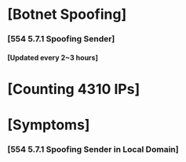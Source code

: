 # [Botnet Spoofing]
### [554 5.7.1 Spoofing Sender]
#### [Updated every 2~3 hours]

# [Counting 4310 IPs]

# [Symptoms] 
###   [554 5.7.1 Spoofing Sender in Local Domain]
